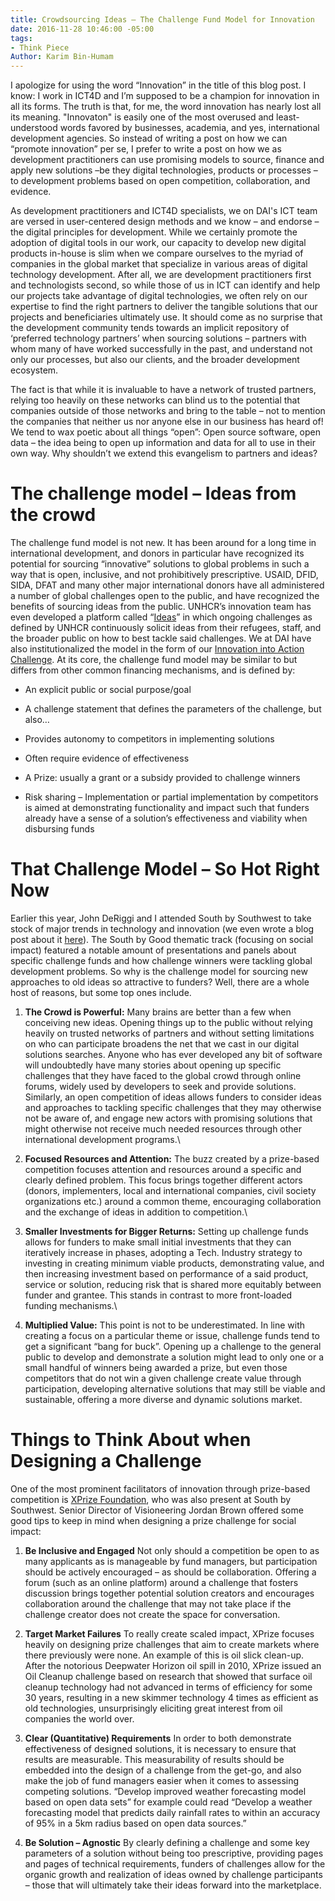 ```yaml
---
title: Crowdsourcing Ideas – The Challenge Fund Model for Innovation
date: 2016-11-28 10:46:00 -05:00
tags:
- Think Piece
Author: Karim Bin-Humam
---
```


I apologize for using the word “Innovation” in the title of this blog post. I know: I work in ICT4D and I’m supposed to be a champion for innovation in all its forms. The truth is that, for me, the word innovation has nearly lost all its meaning. "Innovaton" is easily one of the most overused and least-understood words favored by businesses, academia, and yes, international development agencies. So instead of writing a post on how we can “promote innovation” per se, I prefer to write a post on how we as development practitioners can use promising models to source, finance and apply new solutions –be they digital technologies, products or processes – to development problems based on open competition, collaboration, and evidence.

<!--more-->

As development practitioners and ICT4D specialists, we on DAI's ICT team are versed in user-centered design methods and we know – and endorse – the digital principles for development. While we certainly promote the adoption of digital tools in our work, our capacity to develop new digital products in-house is slim when we compare ourselves to the myriad of companies in the global market that specialize in various areas of digital technology development. After all, we are development practitioners first and technologists second, so while those of us in ICT can identify and help our projects take advantage of digital technologies, we often rely on our expertise to find the right partners to deliver the tangible solutions that our projects and beneficiaries ultimately use. It should come as no surprise that the development community tends towards an implicit repository of ‘preferred technology partners’ when sourcing solutions – partners with whom many of have worked successfully in the past, and understand not only our processes, but also our clients, and the broader development ecosystem.

The fact is that while it is invaluable to have a network of trusted partners, relying too heavily on these networks can blind us to the potential that companies outside of those networks and bring to the table – not to mention the companies that neither us nor anyone else in our business has heard of! We tend to wax poetic about all things “open”: Open source software, open data – the idea being to open up information and data for all to use in their own way. Why shouldn’t we extend this evangelism to partners and ideas?

# The challenge model – Ideas from the crowd

The challenge fund model is not new. It has been around for a long time in international development, and donors in particular have recognized its potential for sourcing “innovative” solutions to global problems in such a way that is open, inclusive, and not prohibitively prescriptive. USAID, DFID, SIDA, DFAT and many other major international donors have all administered a number of global challenges open to the public, and have recognized the benefits of sourcing ideas from the public. UNHCR’s innovation team has even developed a platform called “[Ideas](http://innovation.unhcr.org/unhcr-ideas/)” in which ongoing challenges as defined by UNHCR continuously solicit ideas from their refugees, staff, and the broader public on how to best tackle said challenges. We at DAI have also institutionalized the model in the form of our [Innovation into Action Challenge](https://dai.forms.fm/innovation-into-action-challenge). At its core, the challenge fund model may be similar to but differs from other common financing mechanisms, and is defined by:

* An explicit public or social purpose/goal

* A challenge statement that defines the parameters of the challenge, but also…

* Provides autonomy to competitors in implementing solutions

* Often require evidence of effectiveness

* A Prize: usually a grant or a subsidy provided to challenge winners

* Risk sharing – Implementation or partial implementation by competitors is aimed at demonstrating functionality and impact such that funders already have a sense of a solution’s effectiveness and viability when disbursing funds

# That Challenge Model – So Hot Right Now

Earlier this year, John DeRiggi and I attended South by Southwest to take stock of major trends in technology and innovation (we even wrote a blog post about it [here](https://dai-global-digital.com/sxsw-tech-trends-2016.html)). The South by Good thematic track (focusing on social impact) featured a notable amount of presentations and panels about specific challenge funds and how challenge winners were tackling global development problems. So why is the challenge model for sourcing new approaches to old ideas so attractive to funders? Well, there are a whole host of reasons, but some top ones include.

1. **The Crowd is Powerful:** Many brains are better than a few when conceiving new ideas. Opening things up to the public without relying heavily on trusted networks of partners and without setting limitations on who can participate broadens the net that we cast in our digital solutions searches. Anyone who has ever developed any bit of software will undoubtedly have many stories about opening up specific challenges that they have faced to the global crowd through online forums, widely used by developers to seek and provide solutions. Similarly, an open competition of ideas allows funders to consider ideas and approaches to tackling specific challenges that they may otherwise not be aware of, and engage new actors with promising solutions that might otherwise not receive much needed resources through other international development programs.\\

2. **Focused Resources and Attention:** The buzz created by a prize-based competition focuses attention and resources around a specific and clearly defined problem. This focus brings together different actors (donors, implementers, local and international companies, civil society organizations etc.) around a common theme, encouraging collaboration and the exchange of ideas in addition to competition.\\

3. **Smaller Investments for Bigger Returns:** Setting up challenge funds allows for funders to make small initial investments that they can iteratively increase in phases, adopting a Tech. Industry strategy to investing in creating minimum viable products, demonstrating value, and then increasing investment based on performance of a said product, service or solution, reducing risk that is shared more equitably between funder and grantee. This stands in contrast to more front-loaded funding mechanisms.\\

4. **Multiplied Value:** This point is not to be underestimated. In line with creating a focus on a particular theme or issue, challenge funds tend to get a significant “bang for buck”. Opening up a challenge to the general public to develop and demonstrate a solution might lead to only one or a small handful of winners being awarded a prize, but even those competitors that do not win a given challenge create value through participation, developing alternative solutions that may still be viable and sustainable, offering a more diverse and dynamic solutions market.

# Things to Think About when Designing a Challenge

One of the most prominent facilitators of innovation through prize-based competition is [XPrize Foundation](http://www.xprize.org/), who was also present at South by Southwest. Senior Director of Visioneering Jordan Brown offered some good tips to keep in mind when designing a prize challenge for social impact:

1. **Be Inclusive and Engaged**
   Not only should a competition be open to as many applicants as is manageable by fund managers, but participation should be actively encouraged – as should be collaboration. Offering a forum (such as an online platform) around a challenge that fosters discussion brings together potential solution creators and encourages collaboration around the challenge that may not take place if the challenge creator does not create the space for conversation.

2. **Target Market Failures**
   To really create scaled impact, XPrize focuses heavily on designing prize challenges that aim to create markets where there previously were none. An example of this is oil slick clean-up. After the notorious Deepwater Horizon oil spill in 2010, XPrize issued an Oil Cleanup challenge based on research that showed that surface oil cleanup technology had not advanced in terms of efficiency for some 30 years, resulting in a new skimmer technology 4 times as efficient as old technologies, unsurprisingly eliciting great interest from oil companies the world over.

3. **Clear (Quantitative) Requirements**
   In order to both demonstrate effectiveness of designed solutions, it is necessary to ensure that results are measurable. This measurability of results should be embedded into the design of a challenge from the get-go, and also make the job of fund managers easier when it comes to assessing competing solutions. “Develop improved weather forecasting model based on open data sets” for example could read “Develop a weather forecasting model that predicts daily rainfall rates to within an accuracy of 95% in a 5km radius based on open data sources.”

4. **Be Solution – Agnostic**
   By clearly defining a challenge and some key parameters of a solution without being too prescriptive, providing pages and pages of technical requirements, funders of challenges allow for the organic growth and realization of ideas owned by challenge participants – those that will ultimately take their ideas forward into the marketplace.